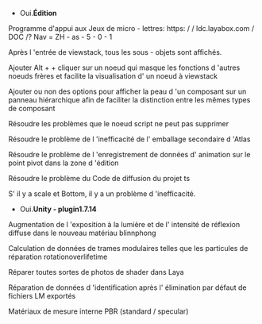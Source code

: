 
- Oui.**Édition**

Programme d'appui aux Jeux de micro - lettres: https: / / ldc.layabox.com / DOC /? Nav = ZH - as - 5 - 0 - 1

Après l 'entrée de viewstack, tous les sous - objets sont affichés.

Ajouter Alt + + cliquer sur un noeud qui masque les fonctions d 'autres noeuds frères et facilite la visualisation d' un noeud à viewstack

Ajouter ou non des options pour afficher la peau d 'un composant sur un panneau hiérarchique afin de faciliter la distinction entre les mêmes types de composant

Résoudre les problèmes que le noeud script ne peut pas supprimer

Résoudre le problème de l 'inefficacité de l' emballage secondaire d 'Atlas

Résoudre le problème de l 'enregistrement de données d' animation sur le point pivot dans la zone d 'édition

Résoudre le problème du Code de diffusion du projet ts

S' il y a scale et Bottom, il y a un problème d 'inefficacité.


- Oui.**Unity - plugin1.7.14**

Augmentation de l 'exposition à la lumière et de l' intensité de réflexion diffuse dans le nouveau matériau blinnphong

Calculation de données de trames modulaires telles que les particules de réparation rotationoverlifetime

Réparer toutes sortes de photos de shader dans Laya

Réparation de données d 'identification après l' élimination par défaut de fichiers LM exportés

Matériaux de mesure interne PBR (standard / specular)
